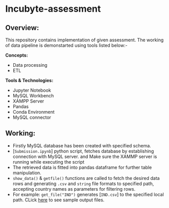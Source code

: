 # Incubyte-assessment

## Overview:
This repository contains implementation of given assessment. The working of data pipeline is demonstarted using tools listed below:-

 **Concepts:**
- Data processing
- ETL

**Tools & Technologies:**
- Jupyter Notebook
- MySQL Workbench
- XAMPP Server
- Pandas
- Conda Environment
- MySQL connector
## Working:
- Firstly MySQL database has been created with specified schema.
- [```Submission.ipynb```] python script, fetches database by establishing connection with MySQL server. and Make sure the XAMMP server is running while executing the script
- The retrieved data is fitted into pandas dataframe for further table manipulation.
- ```show_data()``` & ```getfile()``` functions are called to fetch the desired data rows and generating ```.csv``` and ```string``` file formats to specified path, accepting country names as parameters for filtering rows. 
- For example: ```get_file("IND")``` generates [```IND.csv```] to the specified local path. CLick [here](https://github.com/Prateek0009/Incubyte_Assesment_Submission/Table/output) to see sample output files.





